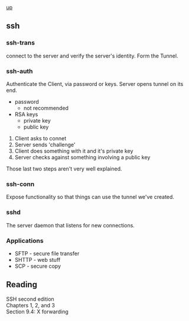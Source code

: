 [up](../index.md)

## ssh

### ssh-trans

connect to the server and verify the server's identity. Form the Tunnel.

### ssh-auth

Authenticate the Client, via password or keys. Server opens tunnel on its end.

- password
    - not recommended
- RSA keys
    - private key
    - public key

1. Client asks to connet
2. Server sends 'challenge'
3. Client does something with it and it's private key
4. Server checks against something involving a public key

Those last two steps aren't very well explained.

### ssh-conn

Expose functionality so that things can use the tunnel we've created.

### sshd

The server daemon that listens for new connections.

### Applications
- SFTP - secure file transfer
- SHTTP - web stuff
- SCP - secure copy

## Reading

SSH second edition  
Chapters 1, 2, and 3  
Section 9.4: X forwarding
